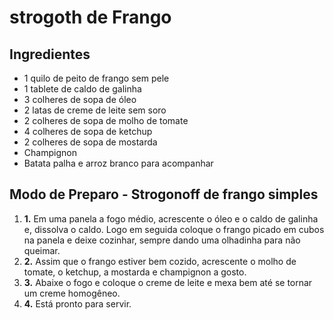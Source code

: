 # **strogoth de Frango**

## Ingredientes 

- 1 quilo de peito de frango sem pele
- 1 tablete de caldo de galinha
- 3 colheres de sopa de óleo
- 2 latas de creme de leite sem soro
- 2 colheres de sopa de molho de tomate
- 4 colheres de sopa de ketchup
- 2 colheres de sopa de mostarda
- Champignon
- Batata palha e arroz branco para acompanhar

## Modo de Preparo - Strogonoff de frango simples

1. **1.** Em uma panela a fogo médio, acrescente o óleo e o caldo de galinha e, dissolva o caldo. Logo em seguida coloque o frango picado em cubos na panela e deixe cozinhar, sempre dando uma olhadinha para não queimar.
2. **2.** Assim que o frango estiver bem cozido, acrescente o molho de tomate, o ketchup, a mostarda e champignon a gosto.
3. **3.** Abaixe o fogo e coloque o creme de leite e mexa bem até se tornar um creme homogêneo.
4. **4.** Está pronto para servir.

